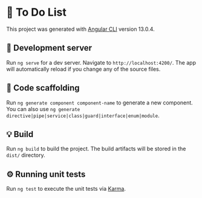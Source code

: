 # 📓 To Do List

This project was generated with [Angular CLI](https://github.com/angular/angular-cli) version 13.0.4.

## 🔮 Development server

Run `ng serve` for a dev server. Navigate to `http://localhost:4200/`. The app will automatically reload if you change any of the source files.

## 🔗 Code scaffolding

Run `ng generate component component-name` to generate a new component. You can also use `ng generate directive|pipe|service|class|guard|interface|enum|module`.

## 💡 Build

Run `ng build` to build the project. The build artifacts will be stored in the `dist/` directory.

## ⚙️ Running unit tests

Run `ng test` to execute the unit tests via [Karma](https://karma-runner.github.io).

